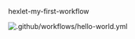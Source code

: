 hexlet-my-first-workflow

![.github/workflows/hello-world.yml](https://github.com/github/docs/actions/workflows/main.yml/badge.svg?event=push)

